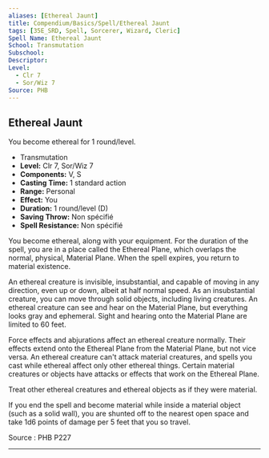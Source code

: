 ```yaml
---
aliases: [Ethereal Jaunt]
title: Compendium/Basics/Spell/Ethereal Jaunt
tags: [35E_SRD, Spell, Sorcerer, Wizard, Cleric]
Spell Name: Ethereal Jaunt
School: Transmutation
Subschool: 
Descriptor: 
Level:
  - Clr 7
  - Sor/Wiz 7
Source: PHB
---
```



## Ethereal Jaunt

You become ethereal for 1 round/level.

*   Transmutation
*   **Level:** Clr 7, Sor/Wiz 7
*   **Components:** V, S
*   **Casting Time:** 1 standard action
*   **Range:** Personal
*   **Effect:** You
*   **Duration:** 1 round/level (D)
*   **Saving Throw:** Non spécifié
*   **Spell Resistance:** Non spécifié

<p>You become ethereal, along with your equipment. For the duration of the spell, you are in a place called the Ethereal Plane, which overlaps the normal, physical, Material Plane. When the spell expires, you return to material existence.</p><p>An ethereal creature is invisible, insubstantial, and capable of moving in any direction, even up or down, albeit at half normal speed. As an insubstantial creature, you can move through solid objects, including living creatures. An ethereal creature can see and hear on the Material Plane, but everything looks gray and ephemeral. Sight and hearing onto the Material Plane are limited to 60 feet.</p><p>Force effects and abjurations affect an ethereal creature normally. Their effects extend onto the Ethereal Plane from the Material Plane, but not vice versa. An ethereal creature can't attack material creatures, and spells you cast while ethereal affect only other ethereal things. Certain material creatures or objects have attacks or effects that work on the Ethereal Plane.</p><p>Treat other ethereal creatures and ethereal objects as if they were material.</p><p>If you end the spell and become material while inside a material object (such as a solid wall), you are shunted off to the nearest open space and take 1d6 points of damage per 5 feet that you so travel.</p>

Source : PHB P227

---
